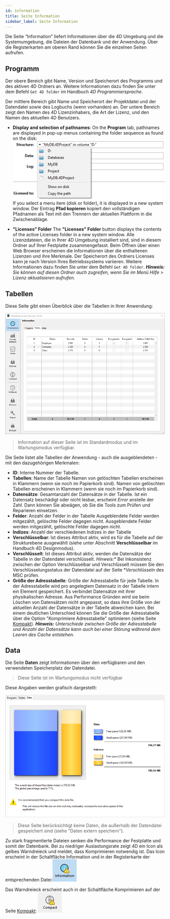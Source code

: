 ```yaml
---
id: information
title: Seite Information
sidebar_label: Seite Information
---
```


Die Seite “Information” liefert Informationen über die 4D Umgebung und die Systemumgebung, die Dateien der Datenbank und der Anwendung. Über die Registerkarten am oberen Rand können Sie die einzelnen Seiten aufrufen.

## Programm

Der obere Bereich gibt Name, Version und Speicherort des Programms und des aktiven 4D Ordners an. Weitere Informationen dazu finden Sie unter dem Befehl `Get 4D folder` im Handbuch *4D Programmiersprache*.

Der mittlere Bereich gibt Name und Speicherort der Projektdatei und der Datendatei sowie des Logbuchs (wenn vorhanden) an. Der untere Bereich zeigt den Namen des 4D Lizenzinhabers, die Art der Lizenz, und den Namen des aktuellen 4D Benutzers.

- **Display and selection of pathnames**: On the **Program** tab, pathnames are displayed in pop-up menus containing the folder sequence as found on the disk:  
  ![](../assets/en/MSC/MSC_popup.png) If you select a menu item (disk or folder), it is displayed in a new system window. Der Eintrag **Pfad kopieren** kopiert den vollständigen Pfadnamen als Text mit den Trennern der aktuellen Plattform in die Zwischenablage.

- **"Licenses" Folder** The **"Licenses" Folder** button displays the contents of the active Licenses folder in a new system window. Alle Lizenzdateien, die in Ihrer 4D Umgebung installiert sind, sind in diesem Ordner auf Ihrer Festplatte zusammengefasst. Beim Öffnen über einen Web Browser erscheinen die Informationen über die enthaltenen Lizenzen und ihre Merkmale. Der Speicherort des Ordners Licenses kann je nach Version Ihres Betriebssystems variieren. Weitere Informationen dazu finden Sie unter dem Befehl `Get 4D folder`. ***Hinweis:** Sie können auf diesen Ordner auch zugreifen, wenn Sie im Menü Hilfe > Lizenz aktualisieren aufrufen.*

## Tabellen

Diese Seite gibt einen Überblick über die Tabellen in Ihrer Anwendung:

![](../assets/en/MSC/MSC_Tables.png)
> Information auf dieser Seite ist im Standardmodus und im Wartungsmodus verfügbar.

Die Seite listet alle Tabellen der Anwendung - auch die ausgeblendeten - mit den dazugehörigen Merkmalen:

- **ID**: Interne Nummer der Tabelle.
- **Tabellen**: Name der Tabelle Namen von gelöschten Tabellen erscheinen in Klammern (wenn sie noch im Papierkorb sind). Namen von gelöschten Tabellen erscheinen in Klammern (wenn sie noch im Papierkorb sind).
- **Datensätze**: Gesamtanzahl der Datensätze in der Tabelle. Ist ein Datensatz beschädigt oder nicht lesbar, erscheint *Error* anstelle der Zahl. Dann können Sie abwägen, ob Sie die Tools zum Prüfen und Reparieren einsetzen.
- **Felder**: Anzahl der Felder in der Tabelle Ausgeblendete Felder werden mitgezählt, gelöschte Felder dagegen nicht. Ausgeblendete Felder werden mitgezählt, gelöschte Felder dagegen nicht.
- **Indizes**: Anzahl der verschiedenen Indizes in der Tabelle
- **Verschlüsselbar**: Ist dieses Attribut aktiv, wird es für die Tabelle auf der Strukturebene ausgewählt (siehe unter Abschnitt **Verschlüsselbar** im Handbuch 4D Designmodus).
- **Verschlüsselt**: Ist dieses Attribut aktiv, werden die Datensätze der Tabelle in der Datendatei verschlüsselt. *Hinweis:** Bei Inkonsistenz zwischen der Option Verschlüsselbar und Verschlüsselt müssen Sie den Verschlüsselungsstatus der Datendatei auf der Seite **Verschlüsseln* des MSC prüfen.
- **Größe der Adresstabelle**: Größe der Adresstabelle für jede Tabelle. In der Adresstabelle wird pro angelegtem Datensatz in der Tabelle intern ein Element gespeichert. Es verbindet Datensätze mit ihrer physikalischen Adresse. Aus Performance Gründen wird sie beim Löschen von Datensätzen nicht angepasst, so dass ihre Größe von der aktuellen Anzahl der Datensätze in der Tabelle abweichen kann. Bei einem deutlichen Unterschied können Sie die Größe der Adresstabelle über die Option "Komprimiere Adresstabelle" optimieren (siehe Seite [Kompakt](compact.md)). ***Hinweis:** Unterschiede zwischen Größe der Adresstabelle und Anzahl der Datensätze kann auch bei einer Störung während dem Leeren des Cache entstehen.*

## Data

Die Seite **Daten** zeigt Informationen über den verfügbaren und den verwendeten Speicherplatz der Datendatei.
> Diese Seite ist im Wartungsmodus nicht verfügbar

Diese Angaben werden grafisch dargestellt:

![](../assets/en/MSC/MSC_Data.png)
> Diese Seite berücksichtigt keine Daten, die außerhalb der Datendatei gespeichert sind (siehe "Daten extern speichern").

Zu stark fragmentierte Dateien senken die Performance der Festplatte und somit der Datenbank. Bei zu niedriger Auslastungsrate zeigt 4D ein Icon als gelbes Warndreieck und meldet, dass Komprimieren notwendig ist. Das Icon erscheint in der Schaltfläche Information und in der Registerkarte der entsprechenden Datei:![](../assets/en/MSC/MSC_infowarn.png)

Das Warndreieck erscheint auch in der Schaltfläche Komprimieren auf der Seite [Kompakt](compact.md): ![](../assets/en/MSC/MSC_compactwarn.png)
